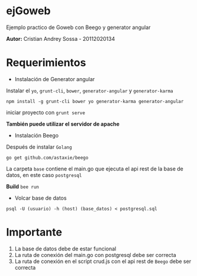 # ejGoweb
Ejemplo practico de Goweb con Beego y generator angular

__Autor:__ Cristian Andrey Sossa - 20112020134

# Requerimientos

- Instalación de Generator angular

Instalar el `yo`, `grunt-cli`, `bower`, `generator-angular` y `generator-karma`

`npm install -g grunt-cli bower yo generator-karma generator-angular`

iniciar proyecto con `grunt serve`

__También puede utilizar el servidor de apache__

- Instalación Beego

Después de instalar `Golang`

`go get github.com/astaxie/beego`

La carpeta `base` contiene el main.go que ejecuta el api rest de la base de datos, en este caso `postgresql`

__Build__ `bee run`

- Volcar base de datos

`psql -U (usuario) -h (host) (base_datos) < postgresql.sql`

# Importante

1. La base de datos debe de estar funcional
2. La ruta de conexión del main.go con postgresql debe ser correcta
3. La ruta de conexión en el script crud.js con el api rest de `Beego` debe ser correcta
